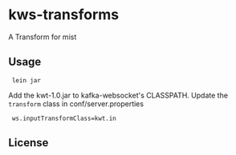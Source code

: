 # kws-transforms

A Transform for mist

## Usage

	 lein jar
     
Add the kwt-1.0.jar to kafka-websocket's CLASSPATH. Update the `transform` class in conf/server.properties

     ws.inputTransformClass=kwt.in

## License

